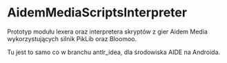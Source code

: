 # AidemMediaScriptsInterpreter
Prototyp modułu lexera oraz interpretera skryptów z gier Aidem Media wykorzystujących silnik PikLib oraz Bloomoo.

Tu jest to samo co w branchu antlr_idea, dla środowiska AIDE na Androida.

